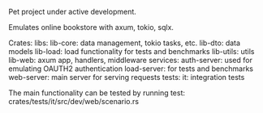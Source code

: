 Pet project under active development.

Emulates online bookstore with axum, tokio, sqlx.

Crates:
    libs:
        lib-core: data management, tokio tasks, etc.
        lib-dto: data models
        lib-load: load functionality for tests and benchmarks
        lib-utils: utils
        lib-web: axum app, handlers, middleware
    services:
        auth-server: used for emulating OAUTH2 authentication
        load-server: for tests and benchmarks
        web-server: main server for serving requests
    tests:
        it: integration tests

The main functionality can be tested by running test: crates/tests/it/src/dev/web/scenario.rs